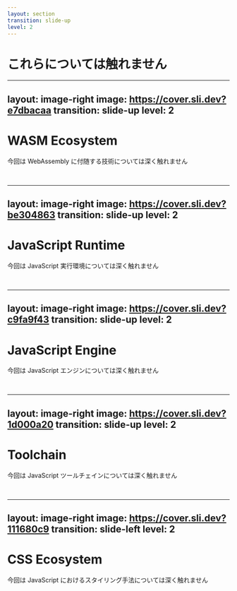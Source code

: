 ```yaml
---
layout: section
transition: slide-up
level: 2
---
```


# これらについては触れません

---
layout: image-right
image: https://cover.sli.dev?e7dbacaa
transition: slide-up
level: 2
---

# WASM Ecosystem

今回は WebAssembly に付随する技術については深く触れません

<br />

<LogoList :items="[
    { name: 'WebAssembly', path: '/wasm/webassembly.svg' },
    { name: 'WASI', path: '/wasm/wasi.png' },
    { name: 'Wasmer', path: '/wasm/wasmer.svg' },
    { name: 'WASIX', path: '/wasm/wasix.svg' },
    { name: 'Grain', path: '/wasm/grain.svg' },
    { name: 'Onyx', path: '/wasm/onyx.svg' },
    { name: 'MoonBit', path: '/wasm/moonbit.svg' },
  ]"/>

---
layout: image-right
image: https://cover.sli.dev?be304863
transition: slide-up
level: 2
---

# JavaScript Runtime

今回は JavaScript 実行環境については深く触れません

<br/>

<LogoList :items="[
    { name: 'Node.js', path: '/runtime/node.js.svg' },
    { name: 'Deno', path: '/runtime/deno.svg' },
    { name: 'Bun', path: '/runtime/bun.svg' },
    { name: 'LLRT', path: '/runtime/llrt.svg' },
    { name: 'WinterJS', path: '/runtime/winterjs.png' },
    { name: 'WinterCG', path: '/runtime/wintercg.svg' },
  ]" />

---
layout: image-right
image: https://cover.sli.dev?c9fa9f43
transition: slide-up
level: 2
---

# JavaScript Engine

今回は JavaScript エンジンについては深く触れません

<br/>

<LogoList :items="[
    { name: 'V8', path: '/engine/v8.svg' },
    { name: 'Spider Monkey', path: '/engine/spidermonkey.svg' },
    { name: 'JavaScriptCore', path: '/engine/javascriptcore.svg' },
    { name: 'Hermes', path: '/engine/hermes.svg' },
    { name: 'Kiesel', path: '/engine/kiesel.svg' },
    { name: 'Boa', path: '/engine/boa.svg' },
  ]" />

---
layout: image-right
image: https://cover.sli.dev?1d000a20
transition: slide-up
level: 2
---

# Toolchain

今回は JavaScript ツールチェインについては深く触れません

<br/>

<LogoList :items="[
    { name: 'Grunt', path: '/toolchain/grunt.svg' },
    { name: 'Browserify', path: '/toolchain/browserify.svg' },
    { name: 'Webpack', path: '/toolchain/webpack.svg' },
    { name: 'Snowpack', path: '/toolchain/snowpack.svg' },
    { name: 'Vite', path: '/toolchain/vite.svg' },
    { name: 'Rollup.js', path: '/toolchain/rollup.js.svg' },
    { name: 'Turbopack', path: '/toolchain/turbopack.svg' },
    { name: 'Rolldown', path: '/toolchain/rolldown.svg' },
  ]" />

---
layout: image-right
image: https://cover.sli.dev?111680c9
transition: slide-left
level: 2
---

# CSS Ecosystem

今回は JavaScript におけるスタイリング手法については深く触れません

<br />

<LogoList :items="[
    { name: 'Emotion', path: '/styling/emotion.png' },
    { name: 'Vanilla Extract', path: '/styling/vanilla-extract.svg' },
    { name: 'Tailwind CSS', path: '/styling/tailwind-css.svg' },
    { name: 'UnoCSS', path: '/styling/unocss.svg' },
    { name: 'Panda CSS', path: '/styling/panda-css.svg' },
    { name: 'StyleX', path: '/styling/stylex.svg' },
    { name: 'Macaron CSS', path: '/styling/macaron-css.svg' },
  ]" />
